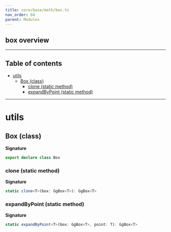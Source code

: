 ```yaml
---
title: core/base/math/box.ts
nav_order: 84
parent: Modules
---
```


## box overview

---

<h2 class="text-delta">Table of contents</h2>

- [utils](#utils)
  - [Box (class)](#box-class)
    - [clone (static method)](#clone-static-method)
    - [expandByPoint (static method)](#expandbypoint-static-method)

---

# utils

## Box (class)

**Signature**

```ts
export declare class Box
```

### clone (static method)

**Signature**

```ts
static clone<T>(box: GgBox<T>): GgBox<T>
```

### expandByPoint (static method)

**Signature**

```ts
static expandByPoint<T>(box: GgBox<T>, point: T): GgBox<T>
```
